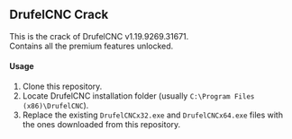 ## DrufelCNC Crack
This is the crack of DrufelCNC v1.19.9269.31671.   
Contains all the premium features unlocked.

#### Usage
1. Clone this repository.
2. Locate DrufelCNC installation folder (usually `C:\Program Files (x86)\DrufelCNC`).
3. Replace the existing `DrufelCNCx32.exe` and `DrufelCNCx64.exe` files with the ones downloaded from this repository.
